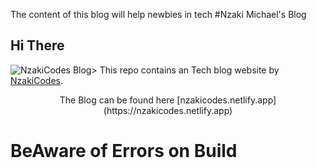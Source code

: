 The content of this blog will help newbies in tech #Nzaki Michael's Blog
## Hi There 
![NzakiCodes Blog](https://cosmic-s3.imgix.net/d06976a0-5f38-11e8-8d36-899a40e2614f-5E5N49RWtbA.jpg?w=2000)> 
This repo contains an Tech blog website by [NzakiCodes](https://twitter.com/NzakiCodes).
<p align="middle">
The Blog can be found here [nzakicodes.netlify.app](https://nzakicodes.netlify.app)

# BeAware of Errors on Build
